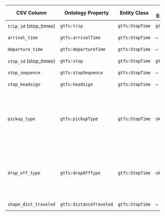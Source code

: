 | CSV Column              | Ontology Property       | Entity Class    | Related Entity Class | Subject Generation                                            | Join condition                       | Datatype                 | Function Name    | Function Output                                                                                                                                                                                                                                                          |
|-------------------------|-------------------------|-----------------|----------------------|---------------------------------------------------------------|--------------------------------------|--------------------------|------------------|--------------------------------------------------------------------------------------------------------------------------------------------------------------------------------------------------------------------------------------------------------------------------|
| `trip_id` (stop\_times) | `gtfs:trip`             | `gtfs:StopTime` | `gtfs:Trip`          | `http://example.com/gtfs/ StopTime/{trip_id}_{stop_sequence}` | `stop_times.trip_id = trips.trip_id` |   -                       | -                 | -                                                                                                                                                                                                                                                                         |
| `arrival_time`          | `gtfs:arrivalTime`      | `gtfs:StopTime` | –                    | `http://example.com/gtfs/ StopTime/{trip_id}_{stop_sequence}` | –                                    | `schema:Time`            | -                 |  -                                                                                                                                                                                                                                                                        |
| `departure_time`        | `gtfs:departureTime`    | `gtfs:StopTime` | –                    | `http://example.com/gtfs/ StopTime/{trip_id}_{stop_sequence}` | –                                    | `schema:Time`            | -                 |   -                                                                                                                                                                                                                                                                       |
| `stop_id` (stop\_times) | `gtfs:stop`             | `gtfs:StopTime` | `gtfs:Stop`          | `http://example.com/gtfs/ StopTime/{trip_id}_{stop_sequence}` | `stop_times.stop_id = stops.stop_id` |    -                      | -                |    -                                                                                                                                                                                                                                                                      |
| `stop_sequence`         | `gtfs:stopSequence`     | `gtfs:StopTime` | –                    | `http://example.com/gtfs/ StopTime/{trip_id}_{stop_sequence}` | –                                    | `xsd:nonNegativeInteger` | –                |    -                                                                                                                                                                                                                                                                      |
| `stop_headsign`         | `gtfs:headsign`         | `gtfs:StopTime` | –                    | `http://example.com/gtfs/ StopTime/{trip_id}_{stop_sequence}` | –                                    | `xsd:string`             | –                | literal                                                                                                                                                                                                                                                                  |
| `pickup_type`           | `gtfs:pickupType`       | `gtfs:StopTime` | `skos:Concept`       | `http://example.com/gtfs/ StopTime/{trip_id}_{stop_sequence}` | –                                    |    -                      | `mapPickupType`  | 0 ↦ http://transport.linkeddata.es/kos/pickup/available <br> 1 ↦ http://transport.linkeddata.es/kos/pickup/not-available <br> 2 ↦ http://transport.linkeddata.es/kos/pickup/must-phone <br> 3 ↦ http://transport.linkeddata.es/kos/pickup/coordinate-with-driver         |
| `drop_off_type`         | `gtfs:dropOffType`      | `gtfs:StopTime` | `skos:Concept`       | `http://example.com/gtfs/ StopTime/{trip_id}_{stop_sequence}` | –                                    |     -                     | `mapDropOffType` | 0 ↦ http://transport.linkeddata.es/kos/drop-off/available <br> 1 ↦ http://transport.linkeddata.es/kos/drop-off/not-available <br> 2 ↦ http://transport.linkeddata.es/kos/drop-off/must-phone <br> 3 ↦ http://transport.linkeddata.es/kos/drop-off/coordinate-with-driver |
| `shape_dist_traveled`   | `gtfs:distanceTraveled` | `gtfs:StopTime` | –                    | `http://example.com/gtfs/ StopTime/{trip_id}_{stop_sequence}` | –                                    | `gtfs:nonNegativeFloat`  | –                |   -                                                                                                                                                                                                                                                                       |
